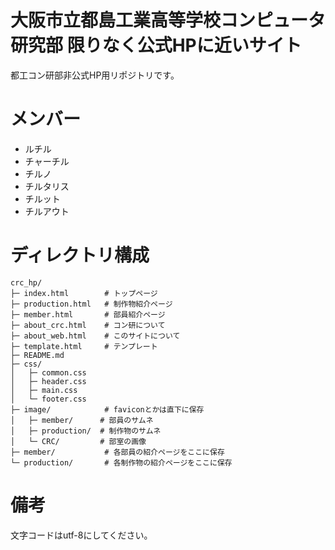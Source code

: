 # 大阪市立都島工業高等学校コンピュータ研究部 限りなく公式HPに近いサイト
都工コン研部非公式HP用リポジトリです。

# メンバー
- ルチル
- チャーチル
- チルノ
- チルタリス
- チルット
- チルアウト

# ディレクトリ構成
```
crc_hp/
├─ index.html        # トップページ
├─ production.html   # 制作物紹介ページ
├─ member.html       # 部員紹介ページ
├─ about_crc.html    # コン研について
├─ about_web.html    # このサイトについて
├─ template.html     # テンプレート
├─ README.md
├─ css/
│   ├─ common.css
│   ├─ header.css
│   ├─ main.css
│   └─ footer.css
├─ image/            # faviconとかは直下に保存
│   ├─ member/      # 部員のサムネ
│   ├─ production/  # 制作物のサムネ
│   └─ CRC/         # 部室の画像
├─ member/           # 各部員の紹介ページをここに保存
└─ production/       # 各制作物の紹介ページをここに保存
```

# 備考
文字コードはutf-8にしてください。
